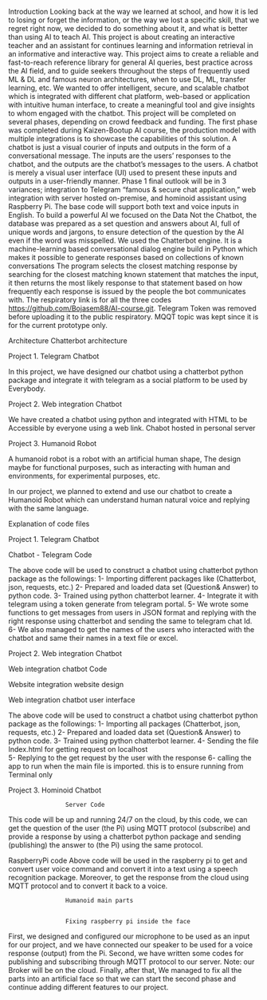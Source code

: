 Introduction 
Looking back at the way we learned at school, and how it is led to losing or forget the information, or the way we lost a specific skill, that we regret right now, we decided to do something about it, and what is better than using AI to teach AI. This project is about creating an interactive teacher and an assistant for continues learning and information retrieval in an informative and interactive way. 
This project aims to create a reliable and fast-to-reach reference library for general AI queries, best practice across the AI field, and to guide seekers throughout the steps of frequently used ML & DL and famous neuron architectures, when to use DL, ML, transfer learning, etc. 
We wanted to offer intelligent, secure, and scalable chatbot which is integrated with different chat platform, web-based or application with intuitive human interface, to create a meaningful tool and give insights to whom engaged with the chatbot.
This project will be completed on several phases, depending on crowd feedback and funding. The first phase was completed during Kaizen-Bootup AI course, the production model with multiple integrations is to showcase the capabilities of this solution.
A chatbot is just a visual courier of inputs and outputs in the form of a conversational message. The inputs are the users’ responses to the chatbot, and the outputs are the chatbot’s messages to the users. A chatbot is merely a visual user interface (UI) used to present these inputs and outputs in a user-friendly manner.
Phase 1 final outlook will be in 3 variances; integration to Telegram “famous & secure chat application,” web integration with server hosted on-premise, and hominoid assistant using Raspberry Pi. The base code will support both text and voice inputs in English.
To build a powerful AI we focused on the Data Not the Chatbot, the database was prepared as a set question and answers about AI, full of unique words and jargons, to ensure detection of the question by the AI even if the word was misspelled. We used the Chatterbot engine. It is a machine-learning based conversational dialog engine build in Python which makes it possible to generate responses based on collections of known conversations
The program selects the closest matching response by searching for the closest matching known statement that matches the input, it then returns the most likely response to that statement based on how frequently each response is issued by the people the bot communicates with. 
The respiratory link is for all the three codes  https://github.com/Bojasem88/AI-course.git. Telegram Token was removed before uploading it to the public respiratory. MQQT topic was kept since it is for the current prototype only. 


Architecture 
					Chatterbot architecture 

Project 1. Telegram Chatbot

In this project, we have designed our chatbot using a chatterbot python 
package and integrate it with telegram as a social platform to be used by 
Everybody. 





Project 2. Web integration Chatbot

We have created a chatbot using python and integrated with 
HTML to be Accessible by everyone using a web link. 
Chabot hosted in personal server





Project 3. Humanoid Robot

A humanoid robot is a robot with an artificial human shape, The design 
maybe for functional purposes, such as interacting with human and 
environments, for experimental purposes, etc.

In our project, we planned to extend and use our chatbot to create a 
Humanoid Robot which can understand human natural voice and 
replying with the same language.




Explanation of code files

Project 1. Telegram Chatbot
 
Chatbot - Telegram Code

The above code will be used to construct a chatbot using chatterbot python package as the followings: 
1-	Importing different packages like (Chatterbot, json, requests, etc.) 
2-	Prepared and loaded data set (Question& Answer) to python code.
3-	Trained using python chatterbot learner.
4-	Integrate it with telegram using a token generate from telegram portal.
5-	We wrote some functions to get messages from users in JSON format and replying with the right response using chatterbot and sending the same to telegram chat Id.
6-	We also managed to get the names of the users who interacted with the chatbot and same their names in a text file or excel.

Project 2. Web integration Chatbot
 
Web integration chatbot Code 
 
Website integration website design

Web integration chatbot user interface 

The above code will be used to construct a chatbot using chatterbot python package as the followings: 
1-	Importing all packages (Chatterbot, json, requests, etc.) 
2-	Prepared and loaded data set (Question& Answer) to python code.
3-	Trained using python chatterbot learner.
4-	Sending the file Index.html for getting request on localhost  
5-	Replying to the get request by the user with the response
6-	calling the app to run when the main file is imported. this is to ensure running from Terminal only












Project 3. Hominoid Chatbot

 
					Server Code
This code will be up and running 24/7 on the cloud, by this code, we can get the question of the user (the Pi) using MQTT protocol (subscribe) and provide a response by using a chatterbot python package and sending (publishing) the answer to (the Pi) using the same protocol.
 
RaspberryPi code
Above code will be used in the raspberry pi to get and convert user voice command and convert it into a text using a speech recognition package.
Moreover, to get the response from the cloud using MQTT protocol and to convert it back to a voice. 
 
					Humanoid main parts 

   
					Fixing raspberry pi inside the face

First, we designed and configured our microphone to be used as an input for our project, and we have connected our speaker to be used for a voice response (output) from the Pi.
Second, we have written some codes for publishing and subscribing through MQTT protocol to our server.  Note: our Broker will be on the cloud.
Finally, after that, We managed to fix all the parts into an artificial face so that we can start the second phase and continue adding different features to our project.
